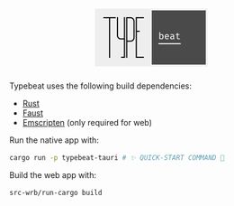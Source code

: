 <h1 align="center">
  <img src="./static/ui/logo/screenshot.png" alt="Typebeat logo" width="200" />
</h1>

Typebeat uses the following build dependencies:

- [Rust](https://www.rust-lang.org/learn/get-started)
- [Faust](https://github.com/grame-cncm/faust/releases)
- [Emscripten](https://emscripten.org/docs/getting_started/downloads.html) (only required for web)

Run the native app with:

```bash
cargo run -p typebeat-tauri # ✨ QUICK-START COMMAND 💫
```

Build the web app with:

```bash
src-wrb/run-cargo build
```
